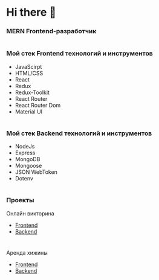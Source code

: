 # Hi there 👋

### MERN Frontend-разработчик
#
### Мой стек Frontend технологий и инструментов

- JavaScirpt
- HTML/CSS
- React
- Redux
- Redux-Toolkit
- React Router
- React Router Dom
- Material UI

#

### Мой стек Backend технологий и инструментов

- NodeJs
- Express
- MongoDB
- Mongoose
- JSON WebToken
- Dotenv

#

### Проекты


Онлайн викторина

- [Frontend](https://github.com/MuhammadKatalov/Quize_frontend)
- [Backend](https://github.com/MuhammadKatalov/Quize_backend)

#

Аренда хижины

- [Frontend](https://github.com/MuhammadKatalov/Hotel_front)
- [Backend](https://github.com/MuhammadKatalov/Hotel_back)

